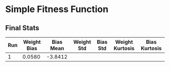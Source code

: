 # Simple Fitness Function

## Final Stats

| Run   | Weight Bias   | Bias Mean     | Weight Std   | Bias Std   |  Weight Kurtosis  | Bias Kurtosis |
| -     | -             | -             |   -          | -          | -                 |   -           |
| 1     | 0.0580        | -3.8412       |   